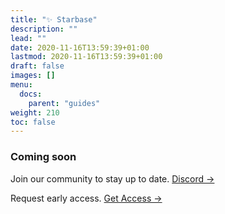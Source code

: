 ```yaml
---
title: "✨ Starbase"
description: ""
lead: ""
date: 2020-11-16T13:59:39+01:00
lastmod: 2020-11-16T13:59:39+01:00
draft: false
images: []
menu:
  docs:
    parent: "guides"
weight: 210
toc: false
---
```


### Coming soon

Join our community to stay up to date. [Discord →](https://discord.gg/UgwAsJf6C5)

Request early access. [Get Access →](https://omq1ez0wxhd.typeform.com/to/IXfcN3Xf)
